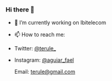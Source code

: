 ### Hi there 👋



- 🔭 I’m currently working on Ibitelecom
<!-- - 🌱 I’m currently learning HTML, CSS, JAVASCRIPT -->
<!-- - 👯 I’m looking to collaborate on ... -->
<!-- - 🤔 I’m looking for help with ...
- 💬 Ask me about ... -->
- 📫 How to reach me: 
- <p>Twitter: <a href="http://www.twitter.com/terule_" target="blank">@terule_</a></p>
- <p>Instagram: <a href="https://www.instagram.com/aguiar_fael" target="blank">@aguiar_fael</a>
  <p>Email: <a href="mailto:terule@gmail.com">terule@gmail.com</a></p>
<!-- - 😄 Pronouns: ...
- ⚡ Fun fact: ... -->
